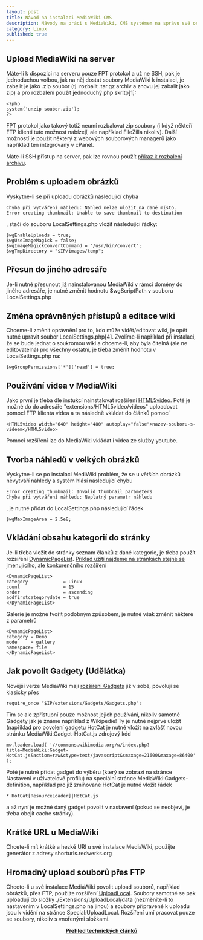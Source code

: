 ```yaml
---
layout: post
title: Návod na instalaci MediaWiki CMS
description: Návody na práci s MediaWiki, CMS systémem na správu své osobní wiki.
category: Linux
published: true
---
```


## Upload MediaWiki na server

Máte-li k dispozici na serveru pouze FPT protokol a už ne SSH, pak je jednoduchou volbou, jak na něj dostat soubory MediaWiki k instalaci, je zabalit je jako .zip soubor (tj. rozbalit .tar.gz archiv a znovu jej zabalit jako zip) a pro rozbalení použít jednoduchý php skritp[1]:
```
<?php
system('unzip soubor.zip');
?>
```
FPT protokol jako takový totiž neumí rozbalovat zip soubory (i když někteří FTP klienti tuto možnost nabízejí, ale například FileZilla nikoliv). Další možností je použít některý z webových souborových managerů jako například ten integrovaný v cPanel.

Máte-li SSH přístup na server, pak lze rovnou použít [příkaz k rozbalení archivu]({{site.baseurl}}/web/Archivy_a_jejich_extrahování_v_Linuxu/).
## Problém s uploadem obrázků

Vyskytne-li se při uploadu obrázků následující chyba
```
Chyba při vytváření náhledu: Náhled nelze uložit na dané místo.
Error creating thumbnail: Unable to save thumbnail to destination
```
, stačí do souboru LocalSettings.php vložit následující řádky:
```
$wgEnableUploads = true;
$wgUseImageMagick = false;
$wgImageMagickConvertCommand = "/usr/bin/convert";
$wgTmpDirectory = "$IP/images/temp";
```
## Přesun do jiného adresáře

Je-li nutné přesunout již nainstalovanou MediaWiki v rámci domény do jiného adresáře, je nutné změnit hodnotu $wgScriptPath v souboru LocalSettings.php
## Změna oprávněných přístupů a editace wiki

Chceme-li změnit oprávnění pro to, kdo může vidět/editovat wiki, je opět nutné upravit soubor LocalSettings.php[4]. Zvolíme-li například při instalaci, že se bude jednat o soukromou wiki a chceme-li, aby byla čitelná (ale ne editovatelná) pro všechny ostatní, je třeba změnit hodnotu v LocalSettings.php na:
```
$wgGroupPermissions['*']['read'] = true;
```
## Používání videa v MediaWiki

Jako první je třeba dle instukcí nainstalovat rozšíření [HTML5video](https://www.mediawiki.org/wiki/Extension:HTML5video). Poté je možné do do adresáře "extensions/HTML5video/videos" uploadovat pomocí FTP klienta videa a ta následně vkládat do článků pomocí
```
<HTML5video width="640" height="480" autoplay="false">nazev-souboru-s-videem</HTML5video>
```
Pomocí rozšíření lze do MediaWiki vkládat i videa ze služby youtube.
## Tvorba náhledů v velkých obrázků

Vyskytne-li se po instalaci MediWiki problém, že se u větších obrázků nevytváří náhledy a systém hlásí následující chybu
```
Error creating thumbnail: Invalid thumbnail parameters
Chyba při vytváření náhledu: Neplatný parametr náhledu
```
, je nutné přidat do LocalSettings.php následující řádek
```
$wgMaxImageArea = 2.5e8;
```
## Vkládání obsahu kategorií do stránky

Je-li třeba vložit do stránky seznam článků z dané kategorie, je třeba použít rozsíření [DynamicPageList](https://www.mediawiki.org/wiki/Extension:DynamicPageList_%28third-party%29). [Příklad užití najdeme na stránkách stejně se jmenujícího, ale konkurenčního rozšíření](https://www.mediawiki.org/wiki/Extension:DynamicPageList_%28Wikimedia%29#Use)
```
<DynamicPageList>
category             = Linux
count                = 15
order                = ascending
addfirstcategorydate = true
</DynamicPageList>
```
Galerie je možné tvořit podobným způsobem, je nutné však změnit některé z parametrů
```
<DynamicPageList>
category = Demo
mode     = gallery
namespace= file
</DynamicPageList>
```
## Jak povolit Gadgety (Udělátka)

Novější verze MediaWiki mají [rozšíření Gadgets](https://www.mediawiki.org/wiki/Extension:Gadgets) již v sobě, povolují se klasicky přes
```
require_once "$IP/extensions/Gadgets/Gadgets.php";
```
Tím se ale zpřístupní pouze možnost jejich používání, nikoliv samotné Gadgety jak je známe například z Wikipedie! Ty je nutné nejprve uložit (například pro povolení gadgetu HotCat je nutné vložit na zvlášť novou stránku MediaWiki:Gadget-HotCat.js zdrojový kód
```
mw.loader.load( '//commons.wikimedia.org/w/index.php?title=MediaWiki:Gadget-HotCat.js&action=raw&ctype=text/javascript&smaxage=21600&maxage=86400' );
```
Poté je nutné přidat gadget do výběru (který se zobrazí na stránce Nastavení v uživatelově profilu) na speciální stránce MediaWiki:Gadgets-definition, například pro již zmiňované HotCat je nutné vložit řádek
```
* HotCat[ResourceLoader]|HotCat.js
```
a až nyní je možné daný gadget povolit v nastavení (pokud se neobjeví, je třeba obejít cache stránky).
## Krátké URL u MediaWiki

Chcete-li mít krátké a hezké URI u své instalace MediaWiki, použijte generátor z adresy shorturls.redwerks.org
## Hromadný upload souborů přes FTP

Chcete-li u své instalace MediaWiki povolit upload souborů, například obrázků, přes FTP, použijte rozšíření [UploadLocal](https://www.mediawiki.org/wiki/Extension:UploadLocal). Soubory samotné se pak uploadují do složky ./Extensions/UploadLocal/data (nezměníte-li to nastavením v LocalSettings.php na jinou) a soubory připravené k uploadu jsou k vidění na stránce Special:UploadLocal. Rozšíření umí pracovat pouze se soubory, nikoliv s vnořenými složkami.

<center><b><a href="../">Přehled technických článků</a></b></center>
